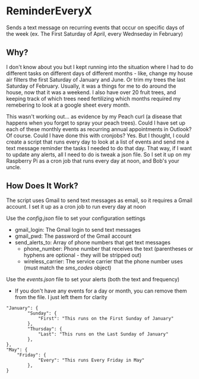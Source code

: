 # ReminderEveryX
Sends a text message on recurring events that occur on specific days of the week (ex. The First Saturday of April, every Wednseday in February)

## Why?
I don't know about you but I kept running into the situation where I had to do different tasks on different days of different months - like, change my house air filters the first Saturday of January and June.  Or trim my trees the last Saturday of February.  Usually, it was a things for me to do around the house, now that it was a weekend.  I also have over 20 fruit trees, and keeping track of which trees need fertilizing which months required my remebering to look at a google sheet every month.

This wasn't working out... as evidence by my Peach curl (a disease that happens when you forget to spray your peach trees).  Could I have set up each of these monthly events as recurring annual appointments in Outlook?  Of course.  Could I have done this with cronjobs?  Yes.  But I thought, I could create a script that runs every day to look at a list of events and send me a text message reminder the tasks I needed to do that day.  That way, if I want to update any alerts, all I need to do is tweak a json file.  So I set it up on my Raspberry Pi as a cron job that runs every day at noon, and Bob's your uncle.

## How Does It Work?
The script uses Gmail to send text messages as email, so it requires a Gmail account.  I set it up as a cron job to run every day at noon

Use the *config.json* file to set your configuration settings
* gmail_login: The Gmail login to send text messages
* gmail_pwd: The password of the Gmail account
* send_alerts_to: Array of phone numbers that get text messages
  * phone_number: Phone number that receives the text (parentheses or hyphens are optional - they will be stripped out)
  * wireless_carrier: The service carrier that the phone number uses (must match the *sms_codes* object)

Use the *events.json* file to set your alerts (both the text and frequency)
* If you don't have any events for a day or month, you can remove them from the file.  I just left them for clarity
```
"January": {
        "Sunday": {
            "First": "This runs on the First Sunday of January"
        },
        "Thursday": {
            "Last": "This runs on the Last Sunday of January"
        },
},
"May": {
    "Friday": {
            "Every": "This runs Every Friday in May"
        },
}
```